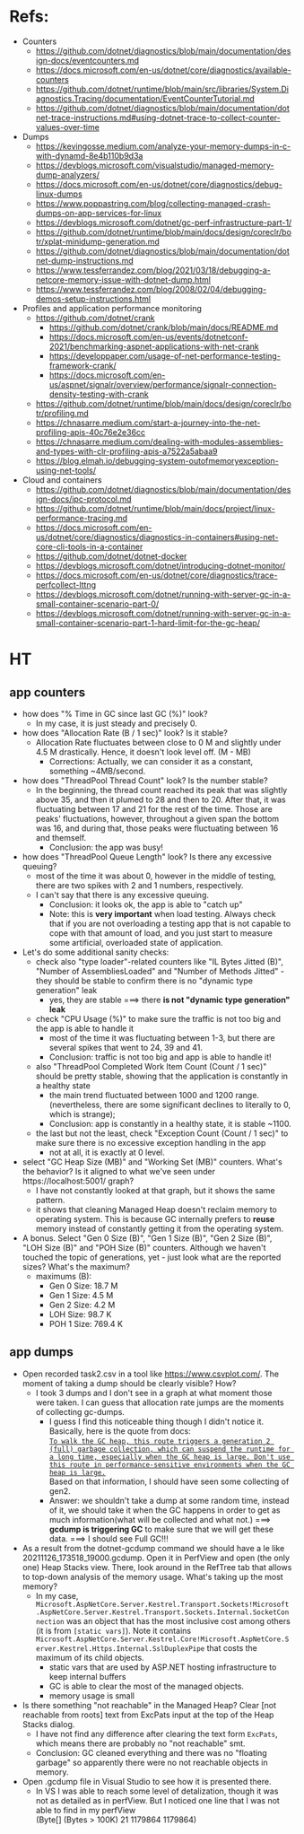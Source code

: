 # Refs:
* Counters
  * https://github.com/dotnet/diagnostics/blob/main/documentation/design-docs/eventcounters.md
  * https://docs.microsoft.com/en-us/dotnet/core/diagnostics/available-counters
  * https://github.com/dotnet/runtime/blob/main/src/libraries/System.Diagnostics.Tracing/documentation/EventCounterTutorial.md
  * https://github.com/dotnet/diagnostics/blob/main/documentation/dotnet-trace-instructions.md#using-dotnet-trace-to-collect-counter-values-over-time
* Dumps
  * https://kevingosse.medium.com/analyze-your-memory-dumps-in-c-with-dynamd-8e4b110b9d3a
  * https://devblogs.microsoft.com/visualstudio/managed-memory-dump-analyzers/
  * https://docs.microsoft.com/en-us/dotnet/core/diagnostics/debug-linux-dumps
  * https://www.poppastring.com/blog/collecting-managed-crash-dumps-on-app-services-for-linux
  * https://devblogs.microsoft.com/dotnet/gc-perf-infrastructure-part-1/
  * https://github.com/dotnet/runtime/blob/main/docs/design/coreclr/botr/xplat-minidump-generation.md
  * https://github.com/dotnet/diagnostics/blob/main/documentation/dotnet-dump-instructions.md
  * https://www.tessferrandez.com/blog/2021/03/18/debugging-a-netcore-memory-issue-with-dotnet-dump.html
  * https://www.tessferrandez.com/blog/2008/02/04/debugging-demos-setup-instructions.html
* Profiles and application performance monitoring
  * https://github.com/dotnet/crank
    * https://github.com/dotnet/crank/blob/main/docs/README.md
    * https://docs.microsoft.com/en-us/events/dotnetconf-2021/benchmarking-aspnet-applications-with-net-crank
    * https://developpaper.com/usage-of-net-performance-testing-framework-crank/
    * https://docs.microsoft.com/en-us/aspnet/signalr/overview/performance/signalr-connection-density-testing-with-crank
  * https://github.com/dotnet/runtime/blob/main/docs/design/coreclr/botr/profiling.md
  * https://chnasarre.medium.com/start-a-journey-into-the-net-profiling-apis-40c76e2e36cc
  * https://chnasarre.medium.com/dealing-with-modules-assemblies-and-types-with-clr-profiling-apis-a7522a5abaa9
  * https://blog.elmah.io/debugging-system-outofmemoryexception-using-net-tools/
* Cloud and containers
  * https://github.com/dotnet/diagnostics/blob/main/documentation/design-docs/ipc-protocol.md
  * https://github.com/dotnet/runtime/blob/main/docs/project/linux-performance-tracing.md
  * https://docs.microsoft.com/en-us/dotnet/core/diagnostics/diagnostics-in-containers#using-net-core-cli-tools-in-a-container
  * https://github.com/dotnet/dotnet-docker
  * https://devblogs.microsoft.com/dotnet/introducing-dotnet-monitor/
  * https://docs.microsoft.com/en-us/dotnet/core/diagnostics/trace-perfcollect-lttng
  * https://devblogs.microsoft.com/dotnet/running-with-server-gc-in-a-small-container-scenario-part-0/
  * https://devblogs.microsoft.com/dotnet/running-with-server-gc-in-a-small-container-scenario-part-1-hard-limit-for-the-gc-heap/

# HT
## app counters
* how does "% Time in GC since last GC (%)" look?
  * In my case, it is just steady and precisely 0.
* how does "Allocation Rate (B / 1 sec)" look? Is it stable?
  * Allocation Rate fluctuates between close to 0 M and slightly under 4.5 M drastically. Hence, it doesn't look level off. (M - MB)
    * Corrections: Actually, we can consider it as a constant, something ~4MB/second.
* how does "ThreadPool Thread Count" look? Is the number stable?
  * In the beginning, the thread count reached its peak that was slightly above 35, and then it plumed to 28 and then to 20. After that, it was fluctuating between 17 and 21 for the rest of the time. Those are peaks' fluctuations, however, throughout a given span the bottom was 16, and during that, those peaks were fluctuating between 16 and themself.
    * Conclusion: the app was busy!
* how does "ThreadPool Queue Length" look? Is there any excessive queuing?
  * most of the time it was about 0, however in the middle of testing, there are two spikes with 2 and 1 numbers, respectively.
  * I can't say that there is any excessive queuing.
    * Conclusion: it looks ok, the app is able to "catch up" 
    * Note: this is **very important** when load testing. Always check that if you are not overloading a testing app that is not capable to cope with that amount of load, and you just start to measure some artificial, overloaded state of application.
* Let's do some additional sanity checks:
  * check also "type loader"-related counters like "IL Bytes Jitted (B)", "Number of AssembliesLoaded" and "Number of Methods Jitted" - they should be stable to confirm there is no "dynamic type generation" leak
    * yes, they are stable ===> there **is not "dynamic type generation" leak**
  * check "CPU Usage (%)" to make sure the traffic is not too big and the app is able to handle it 
    * most of the time it was fluctuating between 1-3, but there are several spikes that went to 24, 39 and 41.
    * Conclusion: traffic is not too big and app is able to handle it!
  * also "ThreadPool Completed Work Item Count (Count / 1 sec)" should be pretty stable, showing that the application is constantly in a healthy state
    * the main trend fluctuated between 1000 and 1200 range. (nevertheless, there are some significant declines to literally to 0, which is strange);
    * Conclusion: app is constantly in a healthy state, it is stable ~1100.
  * the last but not the least, check "Exception Count (Count / 1 sec)" to make sure there is no excessive exception handling in the app
    * not at all, it is exactly at 0 level.
* select "GC Heap Size (MB)" and "Working Set (MB)" counters. What's the behavior? Is it aligned to what we've seen under https://localhost:5001/ graph?
  * I have not constantly looked at that graph, but it shows the same pattern.
  * it shows that cleaning Managed Heap doesn't reclaim memory to operating system. This is because GC internally prefers to **reuse** memory instead of constantly getting it from the operating system. 
* A bonus. Select "Gen 0 Size (B)", "Gen 1 Size (B)", "Gen 2 Size (B)", "LOH Size (B)" and "POH Size (B)" counters. Although we haven't touched the topic of generations, yet - just look what are the reported sizes? What's the maximum?
  * maximums (B):
    * Gen 0 Size: 18.7 M
    * Gen 1 Size: 4.5 M
    * Gen 2 Size: 4.2 M
    * LOH Size: 98.7 K
    * POH 1 Size: 769.4 K   
## app dumps
* Open recorded task2.csv in a tool like https://www.csvplot.com/. The moment of taking a dump should be clearly visible? How? 
  * I took 3 dumps and I don't see in a graph at what moment those were taken. I can guess that allocation rate jumps are the moments of collecting gc-dumps.
    * I guess I find this noticeable thing though I didn't notice it. Basically, here is the quote from docs:   
  [```To walk the GC heap, this route triggers a generation 2 (full) garbage collection, which can suspend the runtime for a long time, especially when the GC heap is large. Don't use this route in performance-sensitive environments when the GC heap is large.```](https://github.com/dotnet/dotnet-monitor/blob/main/documentation/api/gcdump.md)  
  Based on that information, I should have seen some collecting of gen2. 
    * Answer: we shouldn't take a dump at some random time, instead of it, we should take it when the GC happens in order to get as much information(what will be collected and what not.) ===> **gcdump is triggering GC** to make sure that we will get these data. ===> I should see Full GC!!!
* As a result from the dotnet-gcdump command we should have a  le like 20211126_173518_19000.gcdump. Open it in PerfView and open (the only one) Heap Stacks view. There, look around in the RefTree tab that allows to top-down analysis of the memory usage. What's taking up the most memory?
  * In my case,  `Microsoft.AspNetCore.Server.Kestrel.Transport.Sockets!Microsoft.AspNetCore.Server.Kestrel.Transport.Sockets.Internal.SocketConnection` was an object that has the most inclusive cost among others (it is from `[static vars]`). Note it contains `Microsoft.AspNetCore.Server.Kestrel.Core!Microsoft.AspNetCore.Server.Kestrel.Https.Internal.SslDuplexPipe` that costs the maximum of its child objects.
    * static vars that are used by ASP.NET hosting infrastructure to keep internal buffers
    * GC is able to clear the most of the managed objects.
    * memory usage is small
* Is there something "not reachable" in the Managed Heap? Clear [not reachable from roots] text from ExcPats input at the top of the Heap Stacks dialog.
  * I have not find any difference after clearing the text form `ExcPats`, which means there are probably no "not reachable" smt.
  * Conclusion:  GC cleaned everything and there was no "floating garbage" so apparently there were no not reachable objects in memory.
* Open .gcdump file in Visual Studio to see how it is presented there.
  * In VS I was able to reach some level of detalization, though it was not as detailed as in perfView. But I noticed one line that I was not able to find in my perfView  
  (Byte[] (Bytes > 100K)	21	1179864	1179864)




